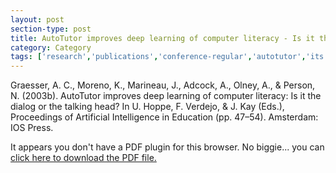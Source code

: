 ```yaml
---
layout: post
section-type: post
title: AutoTutor improves deep learning of computer literacy - Is it the dialog or the talking head?
category: Category
tags: ['research','publications','conference-regular','autotutor','its','discourse','agent','education']
---
```

Graesser, A. C., Moreno, K., Marineau, J., Adcock, A., Olney, A., & Person, N. (2003b). AutoTutor improves deep learning of computer literacy: Is it the dialog or the talking head? In U. Hoppe, F. Verdejo, & J. Kay (Eds.), Proceedings of Artificial Intelligence in Education (pp. 47–54). Amsterdam: IOS Press. 

<object data="http://umdrive.memphis.edu/aolney/public/publications/AutoTutor%20improves%20deep%20learning%20of%20computer%20literacy%20Is%20it%20the%20dialog%20or%20the%20talking%20head.pdf" type="application/pdf" width="100%" height="600px">
 
  <p>It appears you don't have a PDF plugin for this browser.
  No biggie... you can <a href="http://umdrive.memphis.edu/aolney/public/publications/AutoTutor%20improves%20deep%20learning%20of%20computer%20literacy%20Is%20it%20the%20dialog%20or%20the%20talking%20head.pdf">click here to
  download the PDF file.</a></p>
  
</object>
